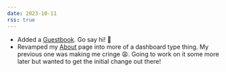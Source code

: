 ```yaml
---
date: 2023-10-11
rss: true
---
```


- Added a <a href="https://fri11s.neocities.org/guestbook/">Guestbook</a>. Go say hi! 🥰
- Revamped my [About](https://fri11s.neocities.org/about/) page into more of a dashboard type thing. My previous one was making me cringe 😩. Going to work on it some more later but wanted to get the initial change out there!